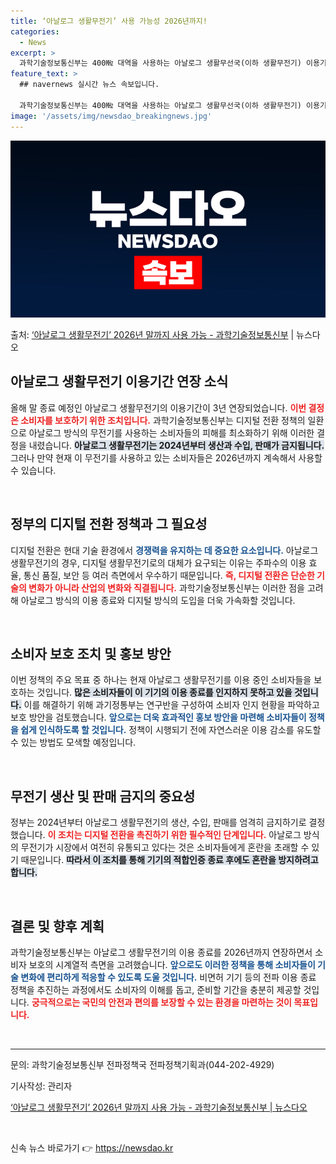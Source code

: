```yaml
---
title: ‘아날로그 생활무전기’ 사용 가능성 2026년까지!
categories:
  - News
excerpt: >
  과학기술정보통신부는 400㎒ 대역을 사용하는 아날로그 생활무선국(이하 생활무전기) 이용기간을 올해 말에서 2…
feature_text: >
  ## navernews 실시간 뉴스 속보입니다.

  과학기술정보통신부는 400㎒ 대역을 사용하는 아날로그 생활무선국(이하 생활무전기) 이용기간을 올해 말에서 2…
image: '/assets/img/newsdao_breakingnews.jpg'
---
```


![뉴스다오 속보](/assets/img/newsdao_breakingnews.jpg)

<p>출처: <a href="https://newsdao.kr/2458" rel="dofollow">‘아날로그 생활무전기’ 2026년 말까지 사용 가능  - 과학기술정보통신부</a> | 뉴스다오</p>

<h2 data-ke-size="size26">아날로그 생활무전기 이용기간 연장 소식</h2>

<p data-ke-size="size16">올해 말 종료 예정인 아날로그 생활무전기의 이용기간이 3년 연장되었습니다. <b><span style="color: #ee2323;">이번 결정은 소비자를 보호하기 위한 조치입니다.</span></b> 과학기술정보통신부는 디지털 전환 정책의 일환으로 아날로그 방식의 무전기를 사용하는 소비자들의 피해를 최소화하기 위해 이러한 결정을 내렸습니다. <b><span style="background-color: #21538527;">아날로그 생활무전기는 2024년부터 생산과 수입, 판매가 금지됩니다.</span></b> 그러나 만약 현재 이 무전기를 사용하고 있는 소비자들은 2026년까지 계속해서 사용할 수 있습니다.</p>

<p data-ke-size="size16">&nbsp;</p>

<h2 data-ke-size="size26">정부의 디지털 전환 정책과 그 필요성</h2>

<p data-ke-size="size16">디지털 전환은 현대 기술 환경에서 <b><span style="color: #1a5490;">경쟁력을 유지하는 데 중요한 요소입니다.</span></b> 아날로그 생활무전기의 경우, 디지털 생활무전기로의 대체가 요구되는 이유는 주파수의 이용 효율, 통신 품질, 보안 등 여러 측면에서 우수하기 때문입니다. <b><span style="color: #ee2323;">즉, 디지털 전환은 단순한 기술의 변화가 아니라 산업의 변화와 직결됩니다.</span></b> 과학기술정보통신부는 이러한 점을 고려해 아날로그 방식의 이용 종료와 디지털 방식의 도입을 더욱 가속화할 것입니다.</p>

<p data-ke-size="size16">&nbsp;</p>

<h2 data-ke-size="size26">소비자 보호 조치 및 홍보 방안</h2>

<p data-ke-size="size16">이번 정책의 주요 목표 중 하나는 현재 아날로그 생활무전기를 이용 중인 소비자들을 보호하는 것입니다. <b><span style="background-color: #21538527;">많은 소비자들이 이 기기의 이용 종료를 인지하지 못하고 있을 것입니다.</span></b> 이를 해결하기 위해 과기정통부는 연구반을 구성하여 소비자 인지 현황을 파악하고 보호 방안을 검토했습니다. <b><span style="color: #1a5490;">앞으로는 더욱 효과적인 홍보 방안을 마련해 소비자들이 정책을 쉽게 인식하도록 할 것입니다.</span></b> 정책이 시행되기 전에 자연스러운 이용 감소를 유도할 수 있는 방법도 모색할 예정입니다.</p>

<p data-ke-size="size16">&nbsp;</p>

<h2 data-ke-size="size26">무전기 생산 및 판매 금지의 중요성</h2>

<p data-ke-size="size16">정부는 2024년부터 아날로그 생활무전기의 생산, 수입, 판매를 엄격히 금지하기로 결정했습니다. <b><span style="color: #ee2323;">이 조치는 디지털 전환을 촉진하기 위한 필수적인 단계입니다.</span></b> 아날로그 방식의 무전기가 시장에서 여전히 유통되고 있다는 것은 소비자들에게 혼란을 초래할 수 있기 때문입니다. <b><span style="background-color: #21538527;">따라서 이 조치를 통해 기기의 적합인증 종료 후에도 혼란을 방지하려고 합니다.</span></b></p>

<p data-ke-size="size16">&nbsp;</p>

<h2 data-ke-size="size26">결론 및 향후 계획</h2>

<p data-ke-size="size16">과학기술정보통신부는 아날로그 생활무전기의 이용 종료를 2026년까지 연장하면서 소비자 보호의 시계열적 측면을 고려했습니다. <b><span style="color: #1a5490;">앞으로도 이러한 정책을 통해 소비자들이 기술 변화에 편리하게 적응할 수 있도록 도울 것입니다.</span></b> 비면허 기기 등의 전파 이용 종료 정책을 추진하는 과정에서도 소비자의 이해를 돕고, 준비할 기간을 충분히 제공할 것입니다. <b><span style="color: #ee2323;">궁극적으로는 국민의 안전과 편의를 보장할 수 있는 환경을 마련하는 것이 목표입니다.</span></b></p>

<p data-ke-size="size16">&nbsp;</p>

<hr>

<p data-ke-size="size16">문의: 과학기술정보통신부 전파정책국 전파정책기획과(044-202-4929)</p>
<p data-ke-size="size16">기사작성: 관리자</p>
<p data-ke-size="size16"><a href="https://newsdao.kr/2458">‘아날로그 생활무전기’ 2026년 말까지 사용 가능 - 과학기술정보통신부 | 뉴스다오</a></p>

<p data-ke-size="size16">&nbsp;</p> 

신속 뉴스 바로가기 👉 <a href="https://newsdao.kr" rel="dofollow">https://newsdao.kr</a>


